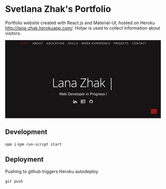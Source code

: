 # Svetlana Zhak's Portfolio

Portfolio website created with React.js and Material-UI, hosted on Heroku http://lana-zhak.herokuapp.com/. Hotjar is used to collect information about visitors.

![Portfolio](public/images/website.png)


## Development

`npm i`
`npm run-script start`

## Deployment

Pushing to github triggers Heroku autodeploy.

`git push`
